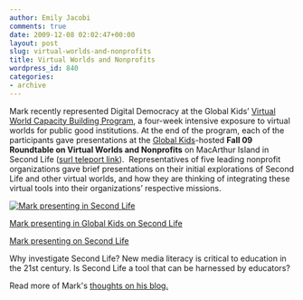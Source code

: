 ```yaml
---
author: Emily Jacobi
comments: true
date: 2009-12-08 02:02:47+00:00
layout: post
slug: virtual-worlds-and-nonprofits
title: Virtual Worlds and Nonprofits
wordpress_id: 840
categories:
- archive
---
```


Mark recently represented Digital Democracy at the Global Kids’ [Virtual World Capacity Building Program](http://projectedge.ning.com/group/virtualworldcapacitybuildinggeneralinterest), a four-week intensive exposure to virtual worlds for public good institutions. At the end of the program, each of the participants gave presentations at the [Global Kids](http://globalkids.org/)-hosted **Fall 09 Roundtable on Virtual Worlds and Nonprofits** on MacArthur Island in Second Life ([surl teleport link](http://slurl.com/secondlife/Foundations/124/233/36)).  Representatives of five leading nonprofit organizations gave brief presentations on their initial explorations of Second Life and other virtual worlds, and how they are thinking of integrating these virtual tools into their organizations’ respective missions.

[![Mark presenting in Second Life](http://farm3.static.flickr.com/2644/4098645497_0dabb9080a.jpg)](http://www.holymeatballs.org/2009/11/conf_report_on_fall_09_roundta.html)

[Mark presenting ](http://blip.tv/file/2876411)[in Global Kids ](http://holy_meatballs.blip.tv/file/2876260/)[ on Second Life](http://blip.tv/file/2876411)

[Mark presenting on Second Life](http://holy_meatballs.blip.tv/file/2876260/)

Why investigate Second Life? New media literacy is critical to education in the 21st century. Is Second Life a tool that can be harnessed by educators?

Read more of Mark's [thoughts on his blog. ](http://4hours.wordpress.com/2009/11/27/roundtable-on-virtual-worlds-and-nonprofits/)
